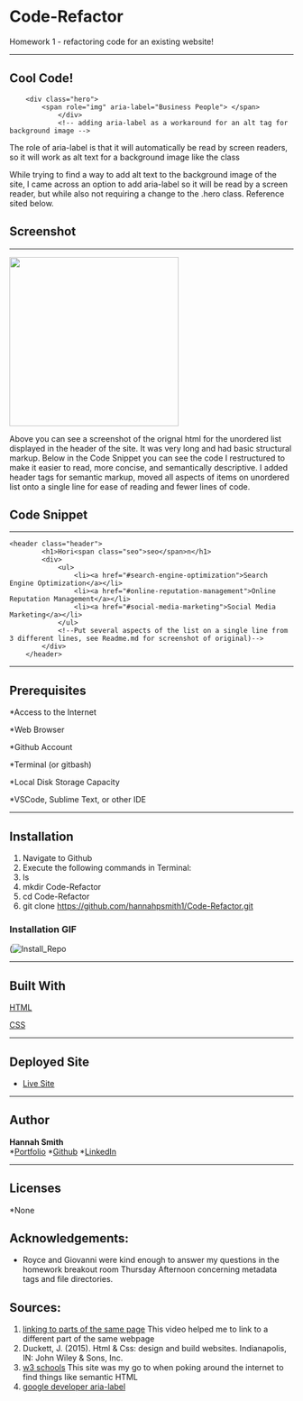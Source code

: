 # Code-Refactor

Homework 1 - refactoring code for an existing website! 
___



## Cool Code! 

```
    <div class="hero">
        <span role="img" aria-label="Business People"> </span>
            </div>
            <!-- adding aria-label as a workaround for an alt tag for background image -->
```
<p> The role of aria-label is that it will automatically be read by screen readers, so it will work as alt text for a background image like the class 

<p> While trying to find a way to add alt text to the background image of the site, I came across an option to add aria-label so it will be read by a screen reader, but while also not requiring a change to the .hero class.  Reference sited below. 


## Screenshot
---

<img src="https://user-images.githubusercontent.com/59800839/84452415-9eacda00-ac0a-11ea-83e8-fecccda143a8.png"  width="auto" height="300">

<p> Above you can see a screenshot of the orignal html for the unordered list displayed in the header of the site.  It was very long and had basic structural markup.  Below in the Code Snippet you can see the code I restructured to make it easier to read, more concise, and semantically descriptive.  I added header tags for semantic markup, moved all aspects of items on unordered list onto a single line for ease of reading and fewer lines of code. 

## Code Snippet
---
```
<header class="header">
        <h1>Hori<span class="seo">seo</span>n</h1>
        <div>
            <ul>
                <li><a href="#search-engine-optimization">Search Engine Optimization</a></li>
                <li><a href="#online-reputation-management">Online Reputation Management</a></li>
                <li><a href="#social-media-marketing">Social Media Marketing</a></li>   
            </ul>
            <!--Put several aspects of the list on a single line from 3 different lines, see Readme.md for screenshot of original)-->
        </div>
    </header>
```
___


## Prerequisites

*Access to the Internet

*Web Browser

*Github Account

*Terminal (or gitbash)

*Local Disk Storage Capacity 

*VSCode, Sublime Text, or other IDE

---

## Installation

1. Navigate to Github
2. Execute the following commands in Terminal: 
3. ls 
4. mkdir Code-Refactor
6. cd Code-Refactor
7. git clone https://github.com/hannahpsmith1/Code-Refactor.git 

### Installation GIF

(![Install_Repo](https://user-images.githubusercontent.com/59800839/84457296-2bf62b80-ac17-11ea-9da2-f61f7d13522f.gif)


---

## Built With
[HTML](https://developer.mozilla.org/en-US/docs/Web/HTML)

[CSS](https://developer.mozilla.org/en-US/docs/Web/CSS)

---

## Deployed Site

* [Live Site](https://hannahpsmith1.github.io/Code-Refactor/#search-engine-optimization)
---

## Author
**Hannah Smith**  
*[Portfolio](https://github.com/hannahpsmith1)
*[Github](https://github.com/hannahpsmith1/Code-Refactor)
*[LinkedIn](https://www.linkedin.com/in/hannah-patience-smith/)

---
## Licenses
*None


## Acknowledgements:

* Royce and Giovanni were kind enough to answer my questions in the homework breakout room Thursday Afternoon concerning metadata tags and file directories. 


## Sources:
1. [linking to parts of the same page](https://www.youtube.com/watch?v=bCt2FnyY7AE) This video helped me to link to a different part of the same webpage
2. Duckett, J. (2015). Html & Css: design and build websites. Indianapolis, IN: John Wiley & Sons, Inc.
3. [w3 schools](https://www.w3schools.com/) This site was my go to when poking around the internet to find things like semantic HTML
4. [google developer aria-label](https://developers.google.com/web/fundamentals/accessibility/semantics-aria/aria-labels-and-relationships)


